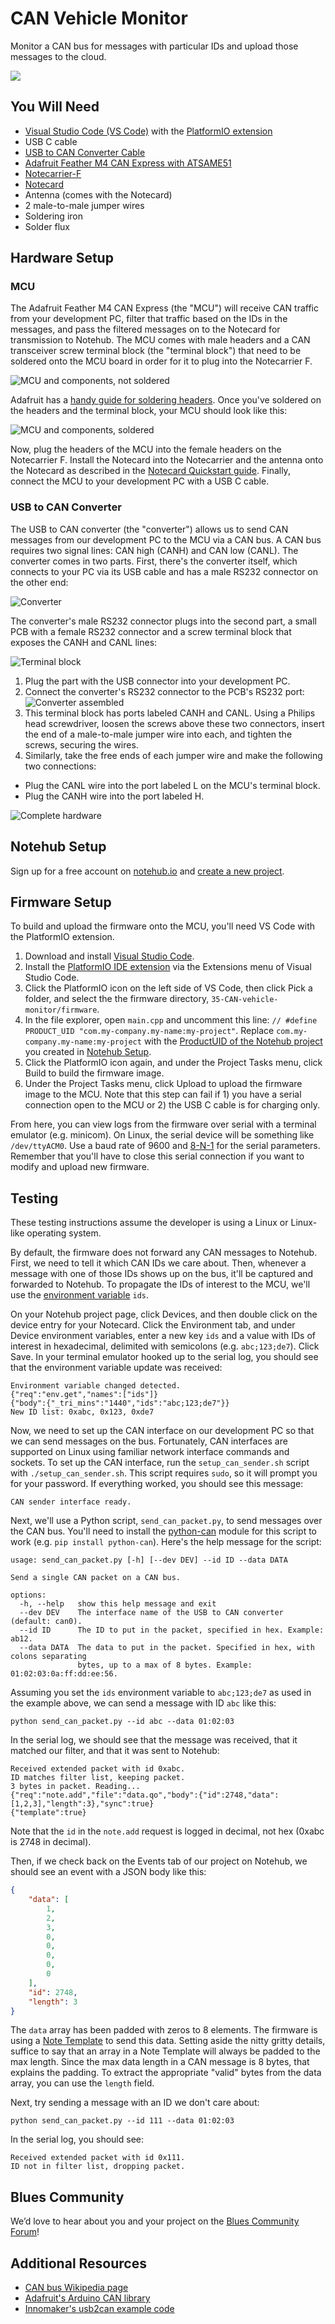# CAN Vehicle Monitor

Monitor a CAN bus for messages with particular IDs and upload those messages to the cloud.

![](images/banner.png)

## You Will Need

* [Visual Studio Code (VS Code)](https://code.visualstudio.com/) with the [PlatformIO extension](https://platformio.org/)
* USB C cable
* [USB to CAN Converter Cable](https://www.amazon.com/gp/product/B09K3LL93Q)
* [Adafruit Feather M4 CAN Express with ATSAME51](https://www.adafruit.com/product/4759)
* [Notecarrier-F](https://shop.blues.io/products/notecarrier-f)
* [Notecard](https://blues.io/products/notecard/)
* Antenna (comes with the Notecard)
* 2 male-to-male jumper wires
* Soldering iron
* Solder flux

## Hardware Setup

### MCU

The Adafruit Feather M4 CAN Express (the "MCU") will receive CAN traffic from your development PC, filter that traffic based on the IDs in the messages, and pass the filtered messages on to the Notecard for transmission to Notehub. The MCU comes with male headers and a CAN transceiver screw terminal block (the "terminal block") that need to be soldered onto the MCU board in order for it to plug into the Notecarrier F.

![MCU and components, not soldered](images/mcu_not_soldered.jpg)

Adafruit has a [handy guide for soldering headers](https://learn.adafruit.com/how-to-solder-headers/overview). Once you've soldered on the headers and the terminal block, your MCU should look like this:

![MCU and components, soldered](images/mcu_soldered.jpg)

Now, plug the headers of the MCU into the female headers on the Notecarrier F. Install the Notecard into the Notecarrier and the antenna onto the Notecard as described in the [Notecard Quickstart guide](https://dev.blues.io/quickstart/notecard-quickstart/notecard-and-notecarrier-f/#connect-your-notecard-and-notecarrier). Finally, connect the MCU to your development PC with a USB C cable.

### USB to CAN Converter

The USB to CAN converter (the "converter") allows us to send CAN messages from our development PC to the MCU via a CAN bus. A CAN bus requires two signal lines: CAN high (CANH) and CAN low (CANL). The converter comes in two parts. First, there's the converter itself, which connects to your PC via its USB cable and has a male RS232 connector on the other end:

![Converter](images/converter.jpg)

The converter's male RS232 connector plugs into the second part, a small PCB with a female RS232 connector and a screw terminal block that exposes the CANH and CANL lines:

![Terminal block](images/terminal_block.jpg)

1. Plug the part with the USB connector into your development PC.
1. Connect the converter's RS232 connector to the PCB's RS232 port:
![Converter assembled](images/converter_connected_to_terminal_block.jpg)
1. This terminal block has ports labeled CANH and CANL. Using a Philips head screwdriver, loosen the screws above these two connectors, insert the end of a male-to-male jumper wire into each, and tighten the screws, securing the wires.
1. Similarly, take the free ends of each jumper wire and make the following two connections:
- Plug the CANL wire into the port labeled L on the MCU's terminal block.
- Plug the CANH wire into the port labeled H.

![Complete hardware](images/complete_hardware.jpg)

## Notehub Setup

Sign up for a free account on [notehub.io](https://notehub.io) and [create a new project](https://dev.blues.io/quickstart/notecard-quickstart/notecard-and-notecarrier-pi/#set-up-notehub).

## Firmware Setup

To build and upload the firmware onto the MCU, you'll need VS Code with the PlatformIO extension.

1. Download and install [Visual Studio Code](https://code.visualstudio.com/).
1. Install the [PlatformIO IDE extension](https://marketplace.visualstudio.com/items?itemName=platformio.platformio-ide) via the Extensions menu of Visual Studio Code.
1. Click the PlatformIO icon on the left side of VS Code, then click Pick a folder, and select the the firmware directory, `35-CAN-vehicle-monitor/firmware`.
1. In the file explorer, open `main.cpp` and uncomment this line: `// #define PRODUCT_UID "com.my-company.my-name:my-project"`. Replace `com.my-company.my-name:my-project` with the [ProductUID of the Notehub project](https://dev.blues.io/notehub/notehub-walkthrough/#finding-a-productuid) you created in [Notehub Setup](#notehub-setup).
1. Click the PlatformIO icon again, and under the Project Tasks menu, click Build to build the firmware image.
1. Under the Project Tasks menu, click Upload to upload the firmware image to the MCU. Note that this step can fail if 1) you have a serial connection open to the MCU or 2) the USB C cable is for charging only.

From here, you can view logs from the firmware over serial with a terminal emulator (e.g. minicom). On Linux, the serial device will be something like `/dev/ttyACM0`. Use a baud rate of 9600 and [8-N-1](https://en.wikipedia.org/wiki/8-N-1) for the serial parameters. Remember that you'll have to close this serial connection if you want to modify and upload new firmware.

## Testing

These testing instructions assume the developer is using a Linux or Linux-like operating system.

By default, the firmware does not forward any CAN messages to Notehub. First, we need to tell it which CAN IDs we care about. Then, whenever a message with one of those IDs shows up on the bus, it'll be captured and forwarded to Notehub. To propagate the IDs of interest to the MCU, we'll use the [environment variable](https://dev.blues.io/guides-and-tutorials/notecard-guides/understanding-environment-variables/) `ids`.

On your Notehub project page, click Devices, and then double click on the device entry for your Notecard. Click the Environment tab, and under Device environment variables, enter a new key `ids` and a value with IDs of interest in hexadecimal, delimited with semicolons (e.g. `abc;123;de7`). Click Save. In your terminal emulator hooked up to the serial log, you should see that the environment variable update was received:

```
Environment variable changed detected.
{"req":"env.get","names":["ids"]}
{"body":{"_tri_mins":"1440","ids":"abc;123;de7"}}
New ID list: 0xabc, 0x123, 0xde7
```

Now, we need to set up the CAN interface on our development PC so that we can send messages on the bus. Fortunately, CAN interfaces are supported on Linux using familiar network interface commands and sockets. To set up the CAN interface, run the `setup_can_sender.sh` script with `./setup_can_sender.sh`. This script requires `sudo`, so it will prompt you for your password. If everything worked, you should see this message:

```
CAN sender interface ready.
```

Next, we'll use a Python script, `send_can_packet.py`, to send messages over the CAN bus. You'll need to install the [python-can](https://pypi.org/project/python-can/) module for this script to work (e.g. `pip install python-can`). Here's the help message for the script:

```
usage: send_can_packet.py [-h] [--dev DEV] --id ID --data DATA

Send a single CAN packet on a CAN bus.

options:
  -h, --help   show this help message and exit
  --dev DEV    The interface name of the USB to CAN converter (default: can0).
  --id ID      The ID to put in the packet, specified in hex. Example: ab12.
  --data DATA  The data to put in the packet. Specified in hex, with colons separating
               bytes, up to a max of 8 bytes. Example: 01:02:03:0a:ff:dd:ee:56.
```

Assuming you set the `ids` environment variable to `abc;123;de7` as used in the example above, we can send a message with ID `abc` like this:

```
python send_can_packet.py --id abc --data 01:02:03
```

In the serial log, we should see that the message was received, that it matched our filter, and that it was sent to Notehub:

```
Received extended packet with id 0xabc.
ID matches filter list, keeping packet.
3 bytes in packet. Reading...
{"req":"note.add","file":"data.qo","body":{"id":2748,"data":[1,2,3],"length":3},"sync":true}
{"template":true}
```

Note that the `id` in the `note.add` request is logged in decimal, not hex (0xabc is 2748 in decimal).

Then, if we check back on the Events tab of our project on Notehub, we should see an event with a JSON body like this:

```json
{
    "data": [
        1,
        2,
        3,
        0,
        0,
        0,
        0,
        0
    ],
    "id": 2748,
    "length": 3
}
```

The `data` array has been padded with zeros to 8 elements. The firmware is using a [Note Template](https://dev.blues.io/notecard/notecard-walkthrough/low-bandwidth-design/#working-with-note-templates) to send this data. Setting aside the nitty gritty details, suffice to say that an array in a Note Template will always be padded to the max length. Since the max data length in a CAN message is 8 bytes, that explains the padding. To extract the appropriate "valid" bytes from the data array, you can use the `length` field.

Next, try sending a message with an ID we don't care about:

```
python send_can_packet.py --id 111 --data 01:02:03
```

In the serial log, you should see:

```
Received extended packet with id 0x111.
ID not in filter list, dropping packet.
```

## Blues Community

We’d love to hear about you and your project on the [Blues Community Forum](https://discuss.blues.io/)!

## Additional Resources

* [CAN bus Wikipedia page](https://en.wikipedia.org/wiki/CAN_bus)
* [Adafruit's Arduino CAN library](https://github.com/adafruit/arduino-CAN)
* [Innomaker's usb2can example code](https://github.com/INNO-MAKER/usb2can)
